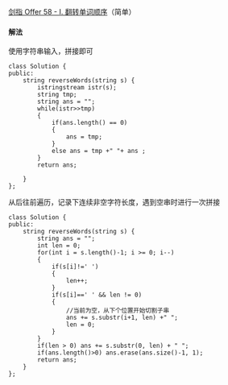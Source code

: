[剑指 Offer 58 - I. 翻转单词顺序](https://leetcode-cn.com/problems/fan-zhuan-dan-ci-shun-xu-lcof/)（简单）

#### 解法

使用字符串输入，拼接即可

```
class Solution {
public:
    string reverseWords(string s) {
        istringstream istr(s);
        string tmp;
        string ans = "";
        while(istr>>tmp)
        {
            if(ans.length() == 0)
            {
                ans = tmp;
            }
            else ans = tmp +" "+ ans ;
        }
        return ans;

    }
};
```

从后往前遍历，记录下连续非空字符长度，遇到空串时进行一次拼接
```
class Solution {
public:
    string reverseWords(string s) {
        string ans = "";
        int len = 0;
        for(int i = s.length()-1; i >= 0; i--)
        {
            if(s[i]!=' ')
            {
                len++;
            }
            if(s[i]==' ' && len != 0) 
            {
                //当前为空，从下个位置开始切割子串
                ans += s.substr(i+1, len) +" ";
                len = 0;
            }
        }
        if(len > 0) ans += s.substr(0, len) + " ";
        if(ans.length()>0) ans.erase(ans.size()-1, 1);
        return ans;
    }
};
```